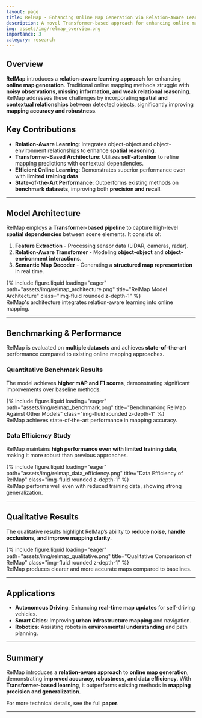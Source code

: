 ```yaml
---
layout: page
title: RelMap - Enhancing Online Map Generation via Relation-Aware Learning
description: A novel Transformer-based approach for enhancing online map generation with relation-aware learning.
img: assets/img/relmap_overview.png
importance: 3
category: research
---
```


## Overview  
**RelMap** introduces a **relation-aware learning approach** for enhancing **online map generation**. Traditional online mapping methods struggle with **noisy observations, missing information, and weak relational reasoning**. RelMap addresses these challenges by incorporating **spatial and contextual relationships** between detected objects, significantly improving **mapping accuracy and robustness**.

## Key Contributions  
- **Relation-Aware Learning**: Integrates object-object and object-environment relationships to enhance **spatial reasoning**.
- **Transformer-Based Architecture**: Utilizes **self-attention** to refine mapping predictions with contextual dependencies.
- **Efficient Online Learning**: Demonstrates superior performance even with **limited training data**.
- **State-of-the-Art Performance**: Outperforms existing methods on **benchmark datasets**, improving both **precision and recall**.

---

## Model Architecture  
RelMap employs a **Transformer-based pipeline** to capture high-level **spatial dependencies** between scene elements. It consists of:

1. **Feature Extraction** - Processing sensor data (LiDAR, cameras, radar).
2. **Relation-Aware Transformer** - Modeling **object-object** and **object-environment interactions**.
3. **Semantic Map Decoder** - Generating a **structured map representation** in real time.

<div class="column">
    <div class="col-sm mt-3 mt-md-0">
        {% include figure.liquid loading="eager" path="assets/img/relmap_architecture.png" title="RelMap Model Architecture" class="img-fluid rounded z-depth-1" %}
    </div>
</div>
<div class="caption">
    RelMap's architecture integrates relation-aware learning into online mapping.
</div>

---

## Benchmarking & Performance  
RelMap is evaluated on **multiple datasets** and achieves **state-of-the-art** performance compared to existing online mapping approaches.

### **Quantitative Benchmark Results**  
The model achieves **higher mAP and F1 scores**, demonstrating significant improvements over baseline methods.

<div class="column">
    <div class="col-sm mt-3 mt-md-0">
        {% include figure.liquid loading="eager" path="assets/img/relmap_benchmark.png" title="Benchmarking RelMap Against Other Models" class="img-fluid rounded z-depth-1" %}
    </div>
</div>
<div class="caption">
    RelMap achieves state-of-the-art performance in mapping accuracy.
</div>

### **Data Efficiency Study**  
RelMap maintains **high performance even with limited training data**, making it more robust than previous approaches.

<div class="column">
    <div class="col-sm mt-3 mt-md-0">
        {% include figure.liquid loading="eager" path="assets/img/relmap_data_efficiency.png" title="Data Efficiency of RelMap" class="img-fluid rounded z-depth-1" %}
    </div>
</div>
<div class="caption">
    RelMap performs well even with reduced training data, showing strong generalization.
</div>

---

## Qualitative Results  
The qualitative results highlight RelMap’s ability to **reduce noise, handle occlusions, and improve mapping clarity**.

<div class="column">
    <div class="col-sm mt-3 mt-md-0">
        {% include figure.liquid loading="eager" path="assets/img/relmap_qualitative.png" title="Qualitative Comparison of RelMap" class="img-fluid rounded z-depth-1" %}
    </div>
</div>
<div class="caption">
    RelMap produces clearer and more accurate maps compared to baselines.
</div>

---

## Applications  
- **Autonomous Driving**: Enhancing **real-time map updates** for self-driving vehicles.
- **Smart Cities**: Improving **urban infrastructure mapping** and navigation.
- **Robotics**: Assisting robots in **environmental understanding** and path planning.

---

## Summary  
RelMap introduces a **relation-aware approach** to **online map generation**, demonstrating **improved accuracy, robustness, and data efficiency**. With **Transformer-based learning**, it outperforms existing methods in **mapping precision and generalization**.

For more technical details, see the full **paper**.

---
